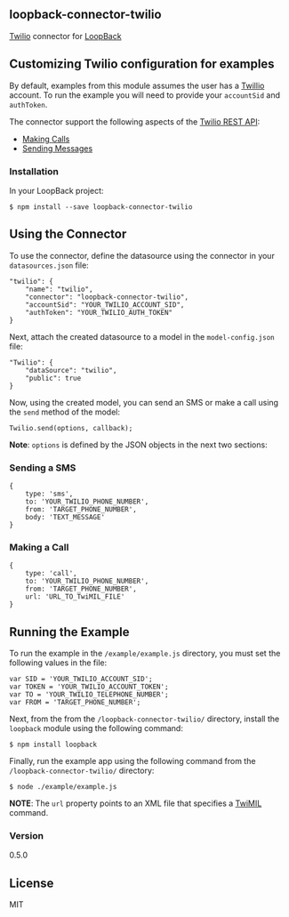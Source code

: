 ## loopback-connector-twilio

[Twilio](http://www.twilio.com/) connector for [LoopBack](http://www.loopback.io)

## Customizing Twilio configuration for examples

By default, examples from this module assumes the user has a [Twillio](http://www.twilio.com) account.  To run the example you will need to provide your `accountSid` and `authToken`.

The connector support the following aspects of the [Twilio REST API](http://www.twilio.com/docs/api/rest):
  - [Making Calls](http://www.twilio.com/docs/api/rest/making-calls)
  - [Sending Messages](http://www.twilio.com/docs/api/rest/sending-messages)

### Installation

In your LoopBack project:
    
    $ npm install --save loopback-connector-twilio

## Using the Connector
To use the connector, define the datasource using the connector in your `datasources.json` file:
    
    "twilio": {
        "name": "twilio",
        "connector": "loopback-connector-twilio",
        "accountSid": "YOUR_TWILIO_ACCOUNT_SID",
        "authToken": "YOUR_TWILIO_AUTH_TOKEN"
    }
  
Next, attach the created datasource to a model in the `model-config.json` file:

    "Twilio": {
        "dataSource": "twilio",
        "public": true
    }
    
Now, using the created model, you can send an SMS or make a call using the `send` method of the model:
    
    Twilio.send(options, callback);
    
**Note**: `options` is defined by the JSON objects in the next two sections:

### Sending a SMS
    {
        type: 'sms',
        to: 'YOUR_TWILIO_PHONE_NUMBER',
        from: 'TARGET_PHONE_NUMBER',
        body: 'TEXT_MESSAGE'
    }

### Making a Call
    {
        type: 'call',
        to: 'YOUR_TWILIO_PHONE_NUMBER',
        from: 'TARGET_PHONE_NUMBER',
        url: 'URL_TO_TwiMIL_FILE'
    }
    
## Running the Example
To run the example in the `/example/example.js` directory, you must set the following values in the file:

    var SID = 'YOUR_TWILIO_ACCOUNT_SID';
    var TOKEN = 'YOUR_TWILIO_ACCOUNT_TOKEN';
    var TO = 'YOUR_TWILIO_TELEPHONE_NUMBER';
    var FROM = 'TARGET_PHONE_NUMBER';

Next, from the from the `/loopback-connector-twilio/` directory, install the `loopback` module using the following command:
    
    $ npm install loopback
    
Finally, run the example app using the following command from the `/loopback-connector-twilio/` directory:

    $ node ./example/example.js
    
**NOTE**: The `url` property points to an XML file that specifies a [TwiMIL](http://www.twilio.com/docs/api/twiml) command.

### Version
0.5.0

License
----

MIT
